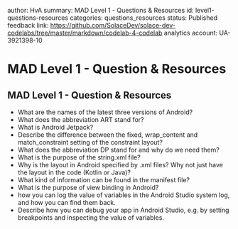 author: HvA
summary: MAD Level 1 - Questions & Resources
id: level1-questions-resources
categories: questions_resources
status: Published
feedback link: https://github.com/SolaceDev/solace-dev-codelabs/tree/master/markdown/codelab-4-codelab
analytics account: UA-3921398-10

# MAD Level 1 - Question & Resources

## MAD Level 1 - Question & Resources


- What are the names of the latest three versions of Android?
- What does the abbreviation ART stand for?
- What is Android Jetpack?
- Describe the difference between the fixed, wrap_content and match_constraint setting of the constraint layout?
- What does the abbreviation DP stand for and why do we need them?
- What is the purpose of the string.xml file?
- Why is the layout in Android specified by .xml files?  Why not just have the layout in the code (Kotlin or Java)?
- What kind of information can be found in the manifest file?
- What is the purpose of view binding in Android?
-  how you can log the value of variables in the Android Studio system log, and how you can find them back.
- Describe how you can debug your app in Android Studio, e.g. by setting breakpoints and inspecting the value of variables.
